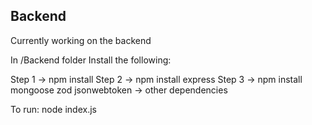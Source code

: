## Backend

Currently working on the backend

In /Backend folder Install the following:

Step 1 -> npm install 
Step 2 -> npm install express
Step 3 -> npm install mongoose zod jsonwebtoken -> other dependencies

To run:
node index.js

